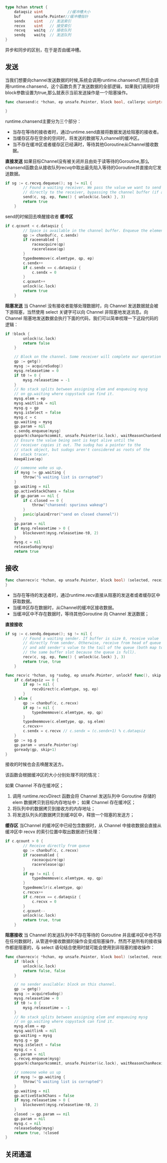 ﻿```go
type hchan struct {
	dataqsiz uint           //缓冲槽大小
	buf      unsafe.Pointer//缓冲槽指针
	sendx    uint   // 发送索引
	recvx    uint   // 接受索引
	recvq    waitq  // 接收队列
	sendq    waitq  // 发送队列
}
```
异步和同步的区别，在于是否由缓冲槽。

## 发送
当我们想要向channel发送数据的时候,系统会调用runtime.chansend1,然后会调用runtime.chansend，这个函数负责了发送数据的全部逻辑，如果我们调用时将block参数设置为true,那么就表示当前发送操作是一个阻塞操作。
```go
func chansend(c *hchan, ep unsafe.Pointer, block bool, callerpc uintptr) bool {

}
```
runtime.chansend主要分为三个部分：
 - 当存在等待的接收者时，通过runtime.send直接将数据发送给阻塞的接收者。
 - 当缓存区存在空余的空间时，将发送的数据写入channel的缓冲区。
 - 当不存在缓冲区或者缓存区已经满时，等待其他Goroutine从Channel接收数据。

**直接发送**
如果目标Channel没有被关闭并且由处于读等待的Goroutine,那么chansend函数会从接收队列recvq中取出最先陷入等待的Goroutine并直接向它发送数据。
```go
if sg := c.recvq.dequeue(); sg != nil {
		// Found a waiting receiver. We pass the value we want to send
		// directly to the receiver, bypassing the channel buffer (if any).
		send(c, sg, ep, func() { unlock(&c.lock) }, 3)
		return true
	}
```
send的时候回去唤醒接收者
**缓冲区**
```go
if c.qcount < c.dataqsiz {
		// Space is available in the channel buffer. Enqueue the element to send.
		qp := chanbuf(c, c.sendx)
		if raceenabled {
			raceacquire(qp)
			racerelease(qp)
		}
		typedmemmove(c.elemtype, qp, ep)
		c.sendx++
		if c.sendx == c.dataqsiz {
			c.sendx = 0
		}
		c.qcount++
		unlock(&c.lock)
		return true
	}
```

**阻塞发送**
当 Channel 没有接收者能够处理数据时，向 Channel 发送数据就会被下游阻塞，当然使用 select 关键字可以向 Channel 非阻塞地发送消息。向 Channel 阻塞地发送数据会执行下面的代码，我们可以简单梳理一下这段代码的逻辑：

```go
if !block {
		unlock(&c.lock)
		return false
	}

	// Block on the channel. Some receiver will complete our operation for us.
	gp := getg()
	mysg := acquireSudog()
	mysg.releasetime = 0
	if t0 != 0 {
		mysg.releasetime = -1
	}
	// No stack splits between assigning elem and enqueuing mysg
	// on gp.waiting where copystack can find it.
	mysg.elem = ep
	mysg.waitlink = nil
	mysg.g = gp
	mysg.isSelect = false
	mysg.c = c
	gp.waiting = mysg
	gp.param = nil
	c.sendq.enqueue(mysg)
	gopark(chanparkcommit, unsafe.Pointer(&c.lock), waitReasonChanSend, traceEvGoBlockSend, 2)
	// Ensure the value being sent is kept alive until the
	// receiver copies it out. The sudog has a pointer to the
	// stack object, but sudogs aren't considered as roots of the
	// stack tracer.
	KeepAlive(ep)

	// someone woke us up.
	if mysg != gp.waiting {
		throw("G waiting list is corrupted")
	}
	gp.waiting = nil
	gp.activeStackChans = false
	if gp.param == nil {
		if c.closed == 0 {
			throw("chansend: spurious wakeup")
		}
		panic(plainError("send on closed channel"))
	}
	gp.param = nil
	if mysg.releasetime > 0 {
		blockevent(mysg.releasetime-t0, 2)
	}
	mysg.c = nil
	releaseSudog(mysg)
	return true
```

## 接收
```go
func chanrecv(c *hchan, ep unsafe.Pointer, block bool) (selected, received bool) {
}
```
 - 当存在等待的发送者时，通过runtime.recv直接从阻塞的发送者或者缓存区中获取数据。
 - 当缓冲区存在数据时，从Channel的缓冲区接收数据。
 - 当缓冲区中不存在数据时，等待其他Goroutine 向 Channel 发送数据；

**直接接收**
```go
if sg := c.sendq.dequeue(); sg != nil {
		// Found a waiting sender. If buffer is size 0, receive value
		// directly from sender. Otherwise, receive from head of queue
		// and add sender's value to the tail of the queue (both map to
		// the same buffer slot because the queue is full).
		recv(c, sg, ep, func() { unlock(&c.lock) }, 3)
		return true, true
	}
```
```go
func recv(c *hchan, sg *sudog, ep unsafe.Pointer, unlockf func(), skip int) {
	if c.dataqsiz == 0 {
		if ep != nil {
			recvDirect(c.elemtype, sg, ep)
		}
	} else {
		qp := chanbuf(c, c.recvx)
		if ep != nil {
			typedmemmove(c.elemtype, ep, qp)
		}
		typedmemmove(c.elemtype, qp, sg.elem)
		c.recvx++
		c.sendx = c.recvx // c.sendx = (c.sendx+1) % c.dataqsiz
	}
	gp := sg.g
	gp.param = unsafe.Pointer(sg)
	goready(gp, skip+1)
}
```
接收的时候也会去唤醒发送方。

该函数会根据缓冲区的大小分别处理不同的情况：

如果 Channel 不存在缓冲区；
 1. 调用 runtime.recvDirect 函数会将 Channel 发送队列中 Goroutine 存储的 elem 数据拷贝到目标内存地址中；
如果 Channel 存在缓冲区；
 1. 将队列中的数据拷贝到接收方的内存地址；
 2. 将发送队列头的数据拷贝到缓冲区中，释放一个阻塞的发送方；

**缓存区**
当Channel 的缓冲区中已经包含数据时，从 Channel 中接收数据会直接从缓冲区中 recvx 的索引位置中取出数据进行处理：
```go
if c.qcount > 0 {
		// Receive directly from queue
		qp := chanbuf(c, c.recvx)
		if raceenabled {
			raceacquire(qp)
			racerelease(qp)
		}
		if ep != nil {
			typedmemmove(c.elemtype, ep, qp)
		}
		typedmemclr(c.elemtype, qp)
		c.recvx++
		if c.recvx == c.dataqsiz {
			c.recvx = 0
		}
		c.qcount--
		unlock(&c.lock)
		return true, true
	}
```

**阻塞接收**
当 Channel 的发送队列中不存在等待的 Goroutine 并且缓冲区中也不存在任何数据时，从管道中接收数据的操作会变成阻塞操作，然而不是所有的接收操作都是阻塞的，与 select 语句结合使用时就可能会使用到非阻塞的接收操作：
```go
func chanrecv(c *hchan, ep unsafe.Pointer, block bool) (selected, received bool) {
	if !block {
		unlock(&c.lock)
		return false, false
	}

	// no sender available: block on this channel.
	gp := getg()
	mysg := acquireSudog()
	mysg.releasetime = 0
	if t0 != 0 {
		mysg.releasetime = -1
	}
	// No stack splits between assigning elem and enqueuing mysg
	// on gp.waiting where copystack can find it.
	mysg.elem = ep
	mysg.waitlink = nil
	gp.waiting = mysg
	mysg.g = gp
	mysg.isSelect = false
	mysg.c = c
	gp.param = nil
	c.recvq.enqueue(mysg)
	gopark(chanparkcommit, unsafe.Pointer(&c.lock), waitReasonChanReceive, traceEvGoBlockRecv, 2)

	// someone woke us up
	if mysg != gp.waiting {
		throw("G waiting list is corrupted")
	}
	gp.waiting = nil
	gp.activeStackChans = false
	if mysg.releasetime > 0 {
		blockevent(mysg.releasetime-t0, 2)
	}
	closed := gp.param == nil
	gp.param = nil
	mysg.c = nil
	releaseSudog(mysg)
	return true, !closed
}
```

## 关闭通道

